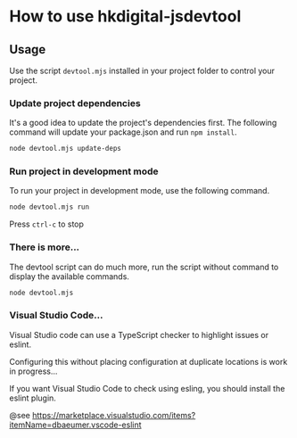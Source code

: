 # How to use hkdigital-jsdevtool

## Usage
Use the script `devtool.mjs` installed in your project folder to control your 
project.

### Update project dependencies

It's a good idea to update the project's dependencies first. The following 
command will update your package.json and run `npm install`.

```bash
node devtool.mjs update-deps
```

### Run project in development mode

To run your project in development mode, use the following command.

```bash
node devtool.mjs run
```

Press `ctrl-c` to stop

### There is more...

The devtool script can do much more, run the script without command to display
the available commands.

```bash
node devtool.mjs
```

### Visual Studio Code...

Visual Studio code can use a TypeScript checker to highlight issues or eslint. 

Configuring this without placing configuration at duplicate locations is work in progress...

If you want Visual Studio Code to check using esling, you should install the eslint plugin.

@see https://marketplace.visualstudio.com/items?itemName=dbaeumer.vscode-eslint